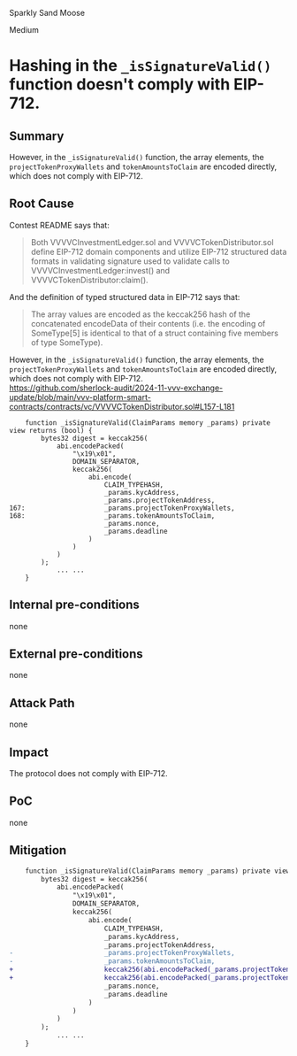 Sparkly Sand Moose

Medium

# Hashing in the `_isSignatureValid()` function doesn't comply with EIP-712.

## Summary

However, in the `_isSignatureValid()` function, the array elements, the `projectTokenProxyWallets` and `tokenAmountsToClaim` are encoded directly, which does not comply with EIP-712.

## Root Cause

Contest README says that:
> Both VVVVCInvestmentLedger.sol and VVVVCTokenDistributor.sol define EIP-712 domain components and utilize EIP-712 structured data formats in validating signature used to validate calls to VVVVCInvestmentLedger:invest() and VVVVCTokenDistributor:claim().

And the definition of typed structured data in EIP-712 says that:
> The array values are encoded as the keccak256 hash of the concatenated encodeData of their contents (i.e. the encoding of SomeType[5] is identical to that of a struct containing five members of type SomeType).

However, in the `_isSignatureValid()` function, the array elements, the `projectTokenProxyWallets` and `tokenAmountsToClaim` are encoded directly, which does not comply with EIP-712.  
https://github.com/sherlock-audit/2024-11-vvv-exchange-update/blob/main/vvv-platform-smart-contracts/contracts/vc/VVVVCTokenDistributor.sol#L157-L181
```solidity
    function _isSignatureValid(ClaimParams memory _params) private view returns (bool) {
        bytes32 digest = keccak256(
            abi.encodePacked(
                "\x19\x01",
                DOMAIN_SEPARATOR,
                keccak256(
                    abi.encode(
                        CLAIM_TYPEHASH,
                        _params.kycAddress,
                        _params.projectTokenAddress,
167:                    _params.projectTokenProxyWallets,
168:                    _params.tokenAmountsToClaim,
                        _params.nonce,
                        _params.deadline
                    )
                )
            )
        );
            ... ...
    }
```

## Internal pre-conditions

none

## External pre-conditions

none

## Attack Path

none

## Impact

The protocol does not comply with EIP-712.

## PoC

none

## Mitigation

```diff
    function _isSignatureValid(ClaimParams memory _params) private view returns (bool) {
        bytes32 digest = keccak256(
            abi.encodePacked(
                "\x19\x01",
                DOMAIN_SEPARATOR,
                keccak256(
                    abi.encode(
                        CLAIM_TYPEHASH,
                        _params.kycAddress,
                        _params.projectTokenAddress,
-                       _params.projectTokenProxyWallets,
-                       _params.tokenAmountsToClaim,
+                       keccak256(abi.encodePacked(_params.projectTokenProxyWallets)),
+                       keccak256(abi.encodePacked(_params.projectTokenProxyWallets)),
                        _params.nonce,
                        _params.deadline
                    )
                )
            )
        );
            ... ...
    }
```